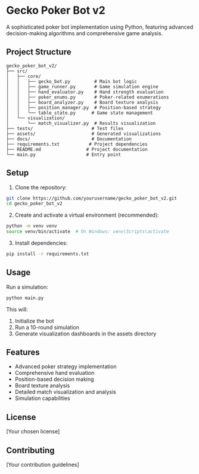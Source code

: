 # Gecko Poker Bot v2

A sophisticated poker bot implementation using Python, featuring advanced decision-making algorithms and comprehensive game analysis.

## Project Structure

```
gecko_poker_bot_v2/
├── src/
│   ├── core/
│   │   ├── gecko_bot.py         # Main bot logic
│   │   ├── game_runner.py       # Game simulation engine
│   │   ├── hand_evaluator.py    # Hand strength evaluation
│   │   ├── poker_enums.py       # Poker-related enumerations
│   │   ├── board_analyzer.py    # Board texture analysis
│   │   ├── position_manager.py  # Position-based strategy
│   │   └── table_state.py      # Game state management
│   └── visualization/
│       └── match_visualizer.py  # Results visualization
├── tests/                      # Test files
├── assets/                     # Generated visualizations
├── docs/                       # Documentation
├── requirements.txt           # Project dependencies
├── README.md                 # Project documentation
└── main.py                   # Entry point
```

## Setup

1. Clone the repository:
```bash
git clone https://github.com/yourusername/gecko_poker_bot_v2.git
cd gecko_poker_bot_v2
```

2. Create and activate a virtual environment (recommended):
```bash
python -m venv venv
source venv/bin/activate  # On Windows: venv\Scripts\activate
```

3. Install dependencies:
```bash
pip install -r requirements.txt
```

## Usage

Run a simulation:
```bash
python main.py
```

This will:
1. Initialize the bot
2. Run a 10-round simulation
3. Generate visualization dashboards in the assets directory

## Features

- Advanced poker strategy implementation
- Comprehensive hand evaluation
- Position-based decision making
- Board texture analysis
- Detailed match visualization and analysis
- Simulation capabilities

## License

[Your chosen license]

## Contributing

[Your contribution guidelines] 